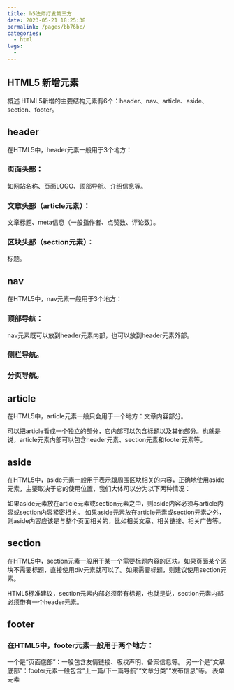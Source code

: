 ```yaml
---
title: h5法师打发第三方
date: 2023-05-21 18:25:38
permalink: /pages/bb76bc/
categories:
  - html
tags:
  - 
---
```


## HTML5 新增元素
概述
HTML5新增的主要结构元素有6个：header、nav、article、aside、section、footer。

## header
在HTML5中，header元素一般用于3个地方：

### 页面头部：
如网站名称、页面LOGO、顶部导航、介绍信息等。
### 文章头部（article元素）：
文章标题、meta信息（一般指作者、点赞数、评论数）。
### 区块头部（section元素）：
标题。
## nav
在HTML5中，nav元素一般用于3个地方：

### 顶部导航：
nav元素既可以放到header元素内部，也可以放到header元素外部。
### 侧栏导航。
### 分页导航。
## article
在HTML5中，article元素一般只会用于一个地方：文章内容部分。

可以把article看成一个独立的部分，它内部可以包含标题以及其他部分。也就是说，article元素内部可以包含header元素、section元素和footer元素等。
## aside
在HTML5中，aside元素一般用于表示跟周围区块相关的内容，正确地使用aside元素，主要取决于它的使用位置，我们大体可以分为以下两种情况：

如果aside元素放在article元素或section元素之中，则aside内容必须与article内容或section内容紧密相关。
如果aside元素放在article元素或section元素之外，则aside内容应该是与整个页面相关的，比如相关文章、相关链接、相关广告等。
## section
在HTML5中，section元素一般用于某一个需要标题内容的区块。如果页面某个区块不需要标题，直接使用div元素就可以了。如果需要标题，则建议使用section元素。

HTML5标准建议，section元素内部必须带有标题，也就是说，section元素内部必须带有一个header元素。
## footer
### 在HTML5中，footer元素一般用于两个地方：

一个是“页面底部”：一般包含友情链接、版权声明、备案信息等。
另一个是“文章底部”：footer元素一般包含“上一篇/下一篇导航”“文章分类”“发布信息”等。
表单元素